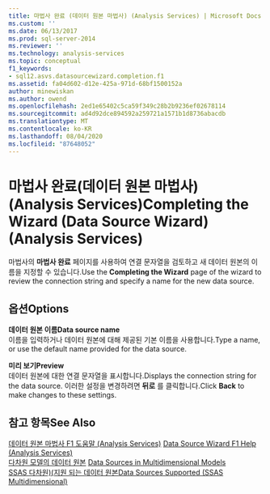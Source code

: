 ```yaml
---
title: 마법사 완료 (데이터 원본 마법사) (Analysis Services) | Microsoft Docs
ms.custom: ''
ms.date: 06/13/2017
ms.prod: sql-server-2014
ms.reviewer: ''
ms.technology: analysis-services
ms.topic: conceptual
f1_keywords:
- sql12.asvs.datasourcewizard.completion.f1
ms.assetid: fa04d602-d12e-425a-971d-68bf1500152a
author: minewiskan
ms.author: owend
ms.openlocfilehash: 2ed1e65402c5ca59f349c28b2b9236ef02678114
ms.sourcegitcommit: ad4d92dce894592a259721a1571b1d8736abacdb
ms.translationtype: MT
ms.contentlocale: ko-KR
ms.lasthandoff: 08/04/2020
ms.locfileid: "87648052"
---
```

# <a name="completing-the-wizard-data-source-wizard-analysis-services"></a><span data-ttu-id="4b38d-102">마법사 완료(데이터 원본 마법사)(Analysis Services)</span><span class="sxs-lookup"><span data-stu-id="4b38d-102">Completing the Wizard (Data Source Wizard) (Analysis Services)</span></span>
  <span data-ttu-id="4b38d-103">마법사의 **마법사 완료** 페이지를 사용하여 연결 문자열을 검토하고 새 데이터 원본의 이름을 지정할 수 있습니다.</span><span class="sxs-lookup"><span data-stu-id="4b38d-103">Use the **Completing the Wizard** page of the wizard to review the connection string and specify a name for the new data source.</span></span>  
  
## <a name="options"></a><span data-ttu-id="4b38d-104">옵션</span><span class="sxs-lookup"><span data-stu-id="4b38d-104">Options</span></span>  
 <span data-ttu-id="4b38d-105">**데이터 원본 이름**</span><span class="sxs-lookup"><span data-stu-id="4b38d-105">**Data source name**</span></span>  
 <span data-ttu-id="4b38d-106">이름을 입력하거나 데이터 원본에 대해 제공된 기본 이름을 사용합니다.</span><span class="sxs-lookup"><span data-stu-id="4b38d-106">Type a name, or use the default name provided for the data source.</span></span>  
  
 <span data-ttu-id="4b38d-107">**미리 보기**</span><span class="sxs-lookup"><span data-stu-id="4b38d-107">**Preview**</span></span>  
 <span data-ttu-id="4b38d-108">데이터 원본에 대한 연결 문자열을 표시합니다.</span><span class="sxs-lookup"><span data-stu-id="4b38d-108">Displays the connection string for the data source.</span></span> <span data-ttu-id="4b38d-109">이러한 설정을 변경하려면 **뒤로** 를 클릭합니다.</span><span class="sxs-lookup"><span data-stu-id="4b38d-109">Click **Back** to make changes to these settings.</span></span>  
  
## <a name="see-also"></a><span data-ttu-id="4b38d-110">참고 항목</span><span class="sxs-lookup"><span data-stu-id="4b38d-110">See Also</span></span>  
 <span data-ttu-id="4b38d-111">[데이터 원본 마법사 F1 도움말 &#40;Analysis Services&#41;](data-source-wizard-f1-help-analysis-services.md) </span><span class="sxs-lookup"><span data-stu-id="4b38d-111">[Data Source Wizard F1 Help &#40;Analysis Services&#41;](data-source-wizard-f1-help-analysis-services.md) </span></span>  
 <span data-ttu-id="4b38d-112">[다차원 모델의 데이터 원본](multidimensional-models/data-sources-in-multidimensional-models.md) </span><span class="sxs-lookup"><span data-stu-id="4b38d-112">[Data Sources in Multidimensional Models](multidimensional-models/data-sources-in-multidimensional-models.md) </span></span>  
 [<span data-ttu-id="4b38d-113">SSAS 다차원&#41;&#40;지원 되는 데이터 원본</span><span class="sxs-lookup"><span data-stu-id="4b38d-113">Data Sources Supported &#40;SSAS Multidimensional&#41;</span></span>](multidimensional-models/supported-data-sources-ssas-multidimensional.md)  
  
  
